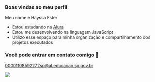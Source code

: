 ### Boas vindas ao meu perfil

Meu nome é Hayssa Ester

- Estou estudando na [Alura](https://www.alura.com.br)
- Estou me desenvolvendo na linguagem JavaScript
- Utilizo esse espaço para minha organização e compartilhamento dos projetos executados

 ### Você pode entrar em contato comigo 📧
 
 00001108592272sp@al.educacao.sp.gov.br
 
 ![](https://media1.tenor.com/m/evOjo3SiS1sAAAAd/cat-blink.gif)
